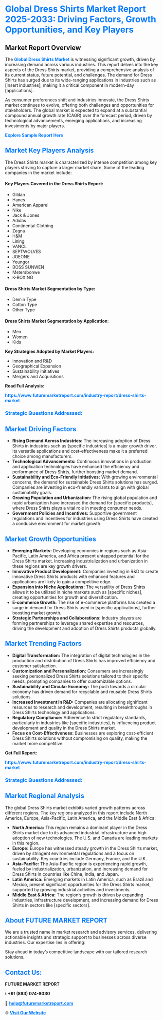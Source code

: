 <h1 style="color: #007BFF;">Global Dress Shirts Market Report 2025-2033: Driving Factors, Growth Opportunities, and Key Players</h1>

<section id="overview">
<h2>Market Report Overview</h2>
<p>The <a href="https://www.futuremarketreport.com/industry-report/dress-shirts-market" style="color: #007BFF; text-decoration: none;"><strong>Global Dress Shirts Market</strong></a> is witnessing significant growth, driven by increasing demand across various industries. This report delves into the key aspects of the Dress Shirts market, providing a comprehensive analysis of its current status, future potential, and challenges. The demand for Dress Shirts has surged due to its wide-ranging applications in industries such as [insert industries], making it a critical component in modern-day [applications].</p>
<p>As consumer preferences shift and industries innovate, the Dress Shirts market continues to evolve, offering both challenges and opportunities for stakeholders. The global market is expected to expand at a substantial compound annual growth rate (CAGR) over the forecast period, driven by technological advancements, emerging applications, and increasing investments by major players.</p>
</section>

<section id="overview">
<p><a href="https://www.futuremarketreport.com/request-sample/reportId=88526" style="color: #007BFF; text-decoration: none;"><strong>Explore Sample Report Here</strong></a></p>
</section>

<section id="key-players">
<h2 style="color: #007BFF;">Market Key Players Analysis</h2>
<p>The Dress Shirts market is characterized by intense competition among key players striving to capture a larger market share. Some of the leading companies in the market include:</p>
<h4>Key Players Covered in the Dress Shirts Report:</h4>
<ul><li>Gildan</li><li>Hanes</li><li>American Apparel</li><li>Nike</li><li>Jack &amp; Jones</li><li>Adidas</li><li>Continental Clothing</li><li>Zegna</li><li>H&amp;M</li><li>Lining</li><li>VANCL</li><li>SEPTWOLVES</li><li>JOEONE</li><li>Youngor</li><li>BOSS SUNWEN</li><li>Metersbonwe</li><li>K-BOXING</li></ul>
<h4>Dress Shirts Market Segmentation by Type:</h4>
<ul><li>Demin Type</li><li>Cotton Type</li><li>Other Type</li></ul>

<h4>Dress Shirts Market Segmentation by Application:</h4>
<ul><li>Men</li><li>Women</li><li>Kids</li></ul>
<p><strong>Key Strategies Adopted by Market Players:</strong></p>
<ul>
<li>Innovation and R&D</li>
<li>Geographical Expansion</li>
<li>Sustainability Initiatives</li>
<li>Mergers and Acquisitions</li>
</ul>
</section>

<section>
<p><strong>Read Full Analysis: </strong></p><a href="https://www.futuremarketreport.com/industry-report/dress-shirts-market" style="color: #007BFF; text-decoration: none;"><strong>https://www.futuremarketreport.com/industry-report/dress-shirts-market</strong></a>
<h3 style="color: #007BFF;">Strategic Questions Addressed:</h3>
</section>

<section id="driving-factors">
<h2 style="color: #007BFF;">Market Driving Factors</h2>
<ul>
<li><strong>Rising Demand Across Industries:</strong> The increasing adoption of Dress Shirts in industries such as [specific industries] is a major growth driver. Its versatile applications and cost-effectiveness make it a preferred choice among manufacturers.</li>
<li><strong>Technological Advancements:</strong> Continuous innovations in production and application technologies have enhanced the efficiency and performance of Dress Shirts, further boosting market demand.</li>
<li><strong>Sustainability and Eco-Friendly Initiatives:</strong> With growing environmental concerns, the demand for sustainable Dress Shirts solutions has surged. Companies are investing in eco-friendly variants to align with global sustainability goals.</li>
<li><strong>Growing Population and Urbanization:</strong> The rising global population and rapid urbanization have increased the demand for [specific products], where Dress Shirts plays a vital role in meeting consumer needs.</li>
<li><strong>Government Policies and Incentives:</strong> Supportive government regulations and incentives for industries using Dress Shirts have created a conducive environment for market growth.</li>
</ul>
</section>

<section id="growth-opportunities">
<h2 style="color: #007BFF;">Market Growth Opportunities</h2>
<ul>
<li><strong>Emerging Markets:</strong> Developing economies in regions such as Asia-Pacific, Latin America, and Africa present untapped potential for the Dress Shirts market. Increasing industrialization and urbanization in these regions are key growth drivers.</li>
<li><strong>Innovative Product Development:</strong> Companies investing in R&D to create innovative Dress Shirts products with enhanced features and applications are likely to gain a competitive edge.</li>
<li><strong>Expansion into Niche Applications:</strong> The versatility of Dress Shirts allows it to be utilized in niche markets such as [specific niches], creating opportunities for growth and diversification.</li>
<li><strong>E-commerce Growth:</strong> The rise of e-commerce platforms has created a surge in demand for Dress Shirts used in [specific applications], further boosting market growth.</li>
<li><strong>Strategic Partnerships and Collaborations:</strong> Industry players are forming partnerships to leverage shared expertise and resources, driving the development and adoption of Dress Shirts products globally.</li>
</ul>
</section>

<section id="trending-factors">
<h2 style="color: #007BFF;">Market Trending Factors</h2>
<ul>
<li><strong>Digital Transformation:</strong> The integration of digital technologies in the production and distribution of Dress Shirts has improved efficiency and customer satisfaction.</li>
<li><strong>Customization and Personalization:</strong> Consumers are increasingly seeking personalized Dress Shirts solutions tailored to their specific needs, prompting companies to offer customizable options.</li>
<li><strong>Sustainability and Circular Economy:</strong> The push towards a circular economy has driven demand for recyclable and reusable Dress Shirts solutions.</li>
<li><strong>Increased Investment in R&D:</strong> Companies are allocating significant resources to research and development, resulting in breakthroughs in Dress Shirts technology and applications.</li>
<li><strong>Regulatory Compliance:</strong> Adherence to strict regulatory standards, particularly in industries like [specific industries], is influencing product development and quality in the Dress Shirts market.</li>
<li><strong>Focus on Cost-Effectiveness:</strong> Businesses are exploring cost-efficient Dress Shirts solutions without compromising on quality, making the market more competitive.</li>
</ul>
</section>

<section>
<p><strong>Get Full Report: </strong></p><a href="https://www.futuremarketreport.com/industry-report/dress-shirts-market" style="color: #007BFF; text-decoration: none;"><strong>https://www.futuremarketreport.com/industry-report/dress-shirts-market</strong></a>
<h3 style="color: #007BFF;">Strategic Questions Addressed:</h3>
</section>


<section id="regional-analysis">
<h2 style="color: #007BFF;">Market Regional Analysis</h2>
<p>The global Dress Shirts market exhibits varied growth patterns across different regions. The key regions analyzed in this report include North America, Europe, Asia-Pacific, Latin America, and the Middle East & Africa:</p>
<ul>
<li><strong>North America:</strong> This region remains a dominant player in the Dress Shirts market due to its advanced industrial infrastructure and high adoption of new technologies. The U.S. and Canada are leading markets in this region.</li>
<li><strong>Europe:</strong> Europe has witnessed steady growth in the Dress Shirts market, driven by stringent environmental regulations and a focus on sustainability. Key countries include Germany, France, and the U.K.</li>
<li><strong>Asia-Pacific:</strong> The Asia-Pacific region is experiencing rapid growth, fueled by industrialization, urbanization, and increasing demand for Dress Shirts in countries like China, India, and Japan.</li>
<li><strong>Latin America:</strong> Emerging markets in Latin America, such as Brazil and Mexico, present significant opportunities for the Dress Shirts market, supported by growing industrial activities and investments.</li>
<li><strong>Middle East & Africa:</strong> The region’s growth is driven by expanding industries, infrastructure development, and increasing demand for Dress Shirts in sectors like [specific sectors].</li>
</ul>
</section>

<footer>
<h2 style="color: #007BFF;">About FUTURE MARKET REPORT</h2>
<p>We are a trusted name in market research and advisory services, delivering actionable insights and strategic support to businesses across diverse industries. Our expertise lies in offering:</p>

<p>Stay ahead in today’s competitive landscape with our tailored research solutions.</p>

<h2 style="color: #007BFF;">Contact Us:</h2>
<p><strong>FUTURE MARKET REPORT</strong></p>
<p>📞 <strong>+91 (883) 074-8030</strong></p>
<p>📧 <strong><a href="mailto:help@futuremarketreport.com" style="color: #007BFF;">help@futuremarketreport.com</a></strong></p>
<p>🌐 <strong><a href="https://www.futuremarketreport.com/" style="color: #007BFF;">Visit Our Website</a></strong></p>
</footer>